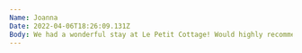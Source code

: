 ```yaml
---
Name: Joanna
Date: 2022-04-06T18:26:09.131Z
Body: We had a wonderful stay at Le Petit Cottage! Would highly recommend
---
```

